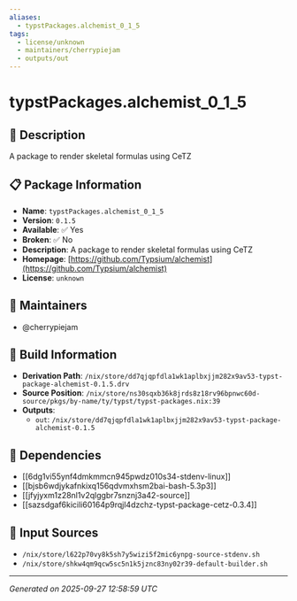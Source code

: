```yaml
---
aliases:
  - typstPackages.alchemist_0_1_5
tags:
  - license/unknown
  - maintainers/cherrypiejam
  - outputs/out
---
```


# typstPackages.alchemist_0_1_5

## 📝 Description

A package to render skeletal formulas using CeTZ

## 📋 Package Information

- **Name**: `typstPackages.alchemist_0_1_5`
- **Version**: `0.1.5`
- **Available**: ✅ Yes
- **Broken**: ✅ No
- **Description**: A package to render skeletal formulas using CeTZ
- **Homepage**: [https://github.com/Typsium/alchemist](https://github.com/Typsium/alchemist)
- **License**: `unknown`
## 👥 Maintainers

- @cherrypiejam


## 🔧 Build Information

- **Derivation Path**: `/nix/store/dd7qjqpfdla1wk1aplbxjjm282x9av53-typst-package-alchemist-0.1.5.drv`
- **Source Position**: `/nix/store/ns30sqxb36k8jrds8z18rv96bpnwc60d-source/pkgs/by-name/ty/typst/typst-packages.nix:39`
- **Outputs**:
  - `out`:  `/nix/store/dd7qjqpfdla1wk1aplbxjjm282x9av53-typst-package-alchemist-0.1.5`

## 🔗 Dependencies

- [[6dg1vi55ynf4dmkmmcn945pwdz010s34-stdenv-linux]]
- [[bjsb6wdjykafnkixq156qdvmxhsm2bai-bash-5.3p3]]
- [[jfyjyxm1z28nl1v2qlggbr7snznj3a42-source]]
- [[sazsdgaf6kicili60164p9rqjl4dzchz-typst-package-cetz-0.3.4]]

## 📁 Input Sources

- `/nix/store/l622p70vy8k5sh7y5wizi5f2mic6ynpg-source-stdenv.sh`
- `/nix/store/shkw4qm9qcw5sc5n1k5jznc83ny02r39-default-builder.sh`

---
*Generated on 2025-09-27 12:58:59 UTC*
